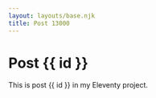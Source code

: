 ```yaml
---
layout: layouts/base.njk
title: Post 13000
---
```


# Post {{ id }}

This is post {{ id }} in my Eleventy project.
